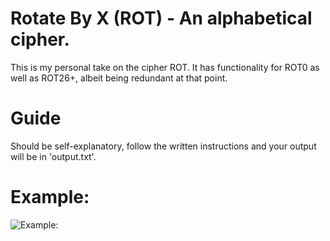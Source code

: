# Rotate By X (ROT) - An alphabetical cipher.

This is my personal take on the cipher ROT. It has functionality for ROT0 as well as ROT26+, albeit being redundant at that point.

# Guide
Should be self-explanatory, follow the written instructions and your output will be in 'output.txt'.

# Example:

![Example:](https://upload.wikimedia.org/wikipedia/commons/thumb/2/2a/ROT13.png/800px-ROT13.png)

